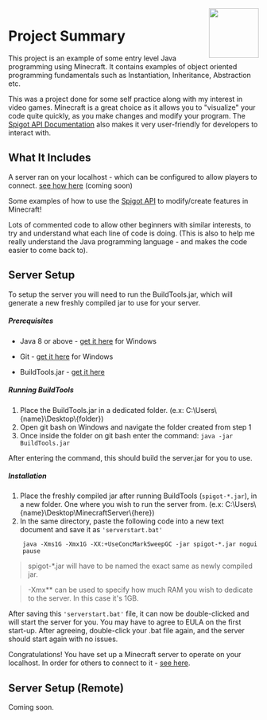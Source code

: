 <img src="https://avatars1.githubusercontent.com/u/4350249?s=280&v=4" height="100" align="right">

# Project Summary
This project is an example of some entry level Java programming using Minecraft. It contains examples of object oriented programming fundamentals such as Instantiation, Inheritance, Abstraction etc.

This was a project done for some self practice along with my interest in video games. Minecraft is a great choice as it allows you to "visualize" your code quite quickly, as you make changes and modify your program. The <a href="https://hub.spigotmc.org/javadocs/spigot/">Spigot API Documentation</a> also makes it very user-friendly for developers to interact with.


## What It Includes
A server ran on your localhost - which can be configured to allow players to connect. <a href="#serversetup">see how here</a> (coming soon)

Some examples of how to use the <a href="https://www.spigotmc.org/wiki/spigot/">Spigot API</a> to modify/create features in Minecraft!

Lots of commented code to allow other beginners with similar interests, to try and understand what each line of code is doing. (This is also to help me really understand the Java programming language - and makes the code easier to come back to).

## Server Setup
To setup the server you will need to run the BuildTools.jar, which will generate a new freshly compiled jar to use for your server.


##### Prerequisites
* Java 8 or above - <a href="https://www.java.com/en/download/">get it here</a> for Windows

* Git - <a href="https://gitforwindows.org/">get it here</a> for Windows

* BuildTools.jar - <a href="https://hub.spigotmc.org/jenkins/job/BuildTools/lastSuccessfulBuild/artifact/target/BuildTools.jar.">get it here</a>


##### Running BuildTools
1. Place the BuildTools.jar in a dedicated folder. (e.x: C:\Users\\{name}\\Desktop\\{folder})
2. Open git bash on Windows and navigate the folder created from step 1
3. Once inside the folder on git bash enter the command: ``` java -jar BuildTools.jar ```

After entering the command, this should build the server.jar for you to use.


##### Installation
1. Place the freshly compiled jar after running BuildTools (``` spigot-*.jar ```), in a new folder. One where you wish to run the server from. (e.x: C:\Users\\{name}\\Desktop\\MinecraftServer\\{here})
2. In the same directory, paste the following code into a new text document and save it as ```'serverstart.bat'```

``` @echo off
    java -Xms1G -Xmx1G -XX:+UseConcMarkSweepGC -jar spigot-*.jar nogui
    pause
```
> spigot-*.jar will have to be named the exact same as newly compiled jar.

> -Xmx** can be used to specify how much RAM you wish to dedicate to the server. In this case it's 1GB.


After saving this ```'serverstart.bat'``` file, it can now be double-clicked and will start the server for you. You may have to agree to EULA on the first start-up. After agreeing, double-click your .bat file again, and the server should start again with no issues.


Congratulations! You have set up a Minecraft server to operate on your localhost. In order for others to connect to it - <a href="#serversetup">see here</a>.


## Server Setup (Remote)
<a name="#serversetup"></a>
Coming soon.